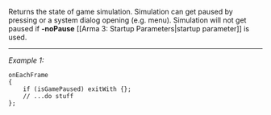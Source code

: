 Returns the state of game simulation. Simulation can get paused by pressing <See Controls Reference Tab> or a system dialog opening (e.g. <See Controls Reference c> menu).
Simulation will not get paused if **-noPause** [[Arma 3: Startup Parameters|startup parameter]] is used.


---
*Example 1:*
```sqf
onEachFrame 
{
	if (isGamePaused) exitWith {};
	// ...do stuff
};
```